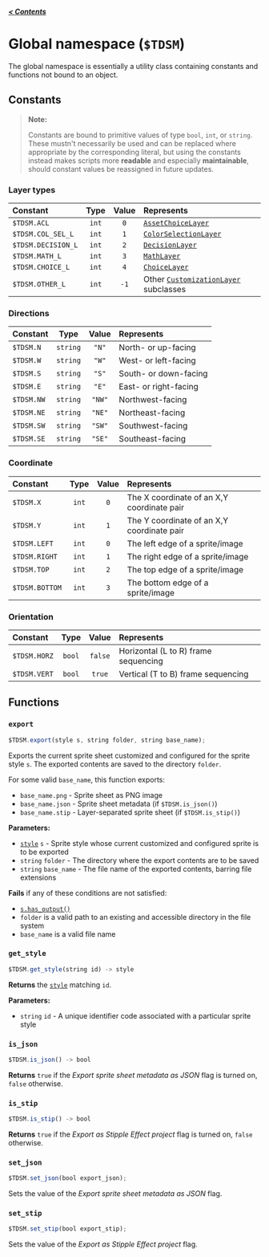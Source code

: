 [***< Contents***](./README.md)

# Global namespace (`$TDSM`)

The global namespace is essentially a utility class containing constants and functions not bound to an object.

## Constants

> **Note:**
> 
> Constants are bound to primitive values of type `bool`, `int`, or `string`. These mustn't necessarily be used and can be replaced where appropriate by the corresponding literal, but using the constants instead makes scripts more **readable** and especially **maintainable**, should constant values be reassigned in future updates.

### Layer types

| Constant           | Type  | Value | Represents                                |
|:-------------------|:-----:|:-----:|:------------------------------------------|
| `$TDSM.ACL`        | `int` |  `0`  | [`AssetChoiceLayer`]()                    |
| `$TDSM.COL_SEL_L`  | `int` |  `1`  | [`ColorSelectionLayer`]()                 |
| `$TDSM.DECISION_L` | `int` |  `2`  | [`DecisionLayer`]()                       |
| `$TDSM.MATH_L`     | `int` |  `3`  | [`MathLayer`]()                           |
| `$TDSM.CHOICE_L`   | `int` |  `4`  | [`ChoiceLayer`]()                         |
| `$TDSM.OTHER_L`    | `int` | `-1`  | Other [`CustomizationLayer`]() subclasses |

<!-- TODO - other layer types: group, mask, dependent component -->

### Directions

| Constant   |   Type   | Value  | Represents            |
|:-----------|:--------:|:------:|:----------------------|
| `$TDSM.N`  | `string` | `"N"`  | North- or up-facing   |
| `$TDSM.W`  | `string` | `"W"`  | West- or left-facing  |
| `$TDSM.S`  | `string` | `"S"`  | South- or down-facing |
| `$TDSM.E`  | `string` | `"E"`  | East- or right-facing |
| `$TDSM.NW` | `string` | `"NW"` | Northwest-facing      |
| `$TDSM.NE` | `string` | `"NE"` | Northeast-facing      |
| `$TDSM.SW` | `string` | `"SW"` | Southwest-facing      |
| `$TDSM.SE` | `string` | `"SE"` | Southeast-facing      |

### Coordinate

| Constant       | Type  | Value | Represents                                  |
|:---------------|:-----:|:-----:|:--------------------------------------------|
| `$TDSM.X`      | `int` |  `0`  | The X coordinate of an X,Y coordinate pair  |
| `$TDSM.Y`      | `int` |  `1`  | The Y coordinate of an X,Y coordinate pair  |
| `$TDSM.LEFT`   | `int` |  `0`  | The left edge of a sprite/image             |
| `$TDSM.RIGHT`  | `int` |  `1`  | The right edge of a sprite/image            |
| `$TDSM.TOP`    | `int` |  `2`  | The top edge of a sprite/image              |
| `$TDSM.BOTTOM` | `int` |  `3`  | The bottom edge of a sprite/image           |

### Orientation

| Constant     |  Type  |  Value  | Represents                           |
|:-------------|:------:|:-------:|:-------------------------------------|
| `$TDSM.HORZ` | `bool` | `false` | Horizontal (L to R) frame sequencing |
| `$TDSM.VERT` | `bool` | `true`  | Vertical (T to B) frame sequencing   |

## Functions

### `export`

```js
$TDSM.export(style s, string folder, string base_name);
```

Exports the current sprite sheet customized and configured for the sprite style `s`. The exported contents are saved to the directory `folder`.

For some valid `base_name`, this function exports:
* `base_name.png` - Sprite sheet as PNG image
* `base_name.json` - Sprite sheet metadata (if `$TDSM.is_json()`)
* `base_name.stip` - Layer-separated sprite sheet (if `$TDSM.is_stip()`)

**Parameters:**
* [`style`](./style.md) `s` - Sprite style whose current customized and configured sprite is to be exported
* `string` `folder` - The directory where the export contents are to be saved
* `string` `base_name` - The file name of the exported contents, barring file extensions

**Fails** if any of these conditions are not satisfied:
* [`s.has_output()`](./style.md#has_output)
* `folder` is a valid path to an existing and accessible directory in the file system
* `base_name` is a valid file name

### `get_style`

```js
$TDSM.get_style(string id) -> style
```

**Returns** the [`style`](./style.md) matching `id`.

**Parameters:**
* `string` `id` - A unique identifier code associated with a particular sprite style

<!-- TODO - list of supported sprite identifier codes -->

### `is_json`

```js
$TDSM.is_json() -> bool
```

**Returns** `true` if the *Export sprite sheet metadata as JSON* flag is turned on, `false` otherwise.

### `is_stip`

```js
$TDSM.is_stip() -> bool
```

**Returns** `true` if the *Export as Stipple Effect project* flag is turned on, `false` otherwise.

### `set_json`

```js
$TDSM.set_json(bool export_json);
```

Sets the value of the *Export sprite sheet metadata as JSON* flag.

### `set_stip`

```js
$TDSM.set_stip(bool export_stip);
```

Sets the value of the *Export as Stipple Effect project* flag.
